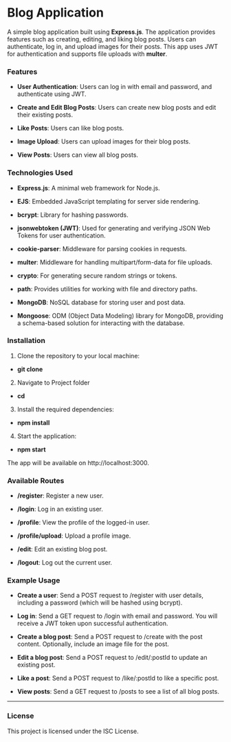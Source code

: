 Blog Application
================

A simple blog application built using **Express.js**. The application provides features such as creating, editing, and liking blog posts. Users can authenticate, log in, and upload images for their posts. This app uses JWT for authentication and supports file uploads with **multer**.

### Features

*   **User Authentication**: Users can log in with email and password, and authenticate using JWT.
    
*   **Create and Edit Blog Posts**: Users can create new blog posts and edit their existing posts.
    
*   **Like Posts**: Users can like blog posts.
    
*   **Image Upload**: Users can upload images for their blog posts.
    
*   **View Posts**: Users can view all blog posts.
    

### Technologies Used

*   **Express.js**: A minimal web framework for Node.js.
    
*   **EJS**: Embedded JavaScript templating for server side rendering.
    
*   **bcrypt**: Library for hashing passwords.
    
*   **jsonwebtoken (JWT)**: Used for generating and verifying JSON Web Tokens for user authentication.
    
*   **cookie-parser**: Middleware for parsing cookies in requests.
    
*   **multer**: Middleware for handling multipart/form-data for file uploads.
    
*   **crypto**: For generating secure random strings or tokens.
    
*   **path**: Provides utilities for working with file and directory paths.

*   **MongoDB**: NoSQL database for storing user and post data.

*   **Mongoose**:  ODM (Object Data Modeling) library for MongoDB, providing a schema-based solution for interacting with the database.
    

### Installation

1.  Clone the repository to your local machine:
*  **git clone <repositry-url>**

2.  Navigate to Project folder
*  **cd <your-project-folder>**
    
3.  Install the required dependencies:
*  **npm install**

4. Start the application:
*  **npm start**

The app will be available on http://localhost:3000.

### Available Routes

*   **/register**: Register a new user.
    
*   **/login**: Log in an existing user.
    
*   **/profile**: View the profile of the logged-in user.
    
*   **/profile/upload**: Upload a profile image.
    
*   **/edit**: Edit an existing blog post.
    
*   **/logout**: Log out the current user.

### Example Usage

*   **Create a user**: Send a POST request to /register with user details, including a password (which will be hashed using bcrypt).
    
*   **Log in**: Send a GET request to /login with email and password. You will receive a JWT token upon successful authentication.
    
*   **Create a blog post**: Send a POST request to /create with the post content. Optionally, include an image file for the post.
    
*   **Edit a blog post**: Send a POST request to /edit/:postId to update an existing post.
    
*   **Like a post**: Send a POST request to /like/:postId to like a specific post.
    
*   **View posts**: Send a GET request to /posts to see a list of all blog posts.

------------------
### License

This project is licensed under the ISC License.

